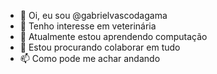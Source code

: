 - 👋 Oi, eu sou @gabrielvascodagama
- 👀 Tenho interesse em veterinária
- 🌱 Atualmente estou aprendendo computação
- 💞️ Estou procurando colaborar em tudo
- 📫 Como pode me achar andando
<!---
gabrielvascodagama/gabrielvascodagama is a ✨ special ✨ repository because its `README.md` (this file) appears on your GitHub profile.
You can click the Preview link to take a look at your changes.
--->
